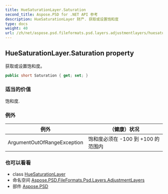 ```yaml
---
title: HueSaturationLayer.Saturation
second_title: Aspose.PSD for .NET API 参考
description: HueSaturationLayer 财产. 获取或设置饱和度
type: docs
weight: 40
url: /zh/net/aspose.psd.fileformats.psd.layers.adjustmentlayers/huesaturationlayer/saturation/
---
```

## HueSaturationLayer.Saturation property

获取或设置饱和度。

```csharp
public short Saturation { get; set; }
```

### 适当的价值

饱和度.

### 例外

| 例外 | （健康）状况 |
| --- | --- |
| ArgumentOutOfRangeException | 饱和度必须在 -100 到 +100 的范围内 |

### 也可以看看

* class [HueSaturationLayer](../)
* 命名空间 [Aspose.PSD.FileFormats.Psd.Layers.AdjustmentLayers](../../huesaturationlayer/)
* 部件 [Aspose.PSD](../../../)


